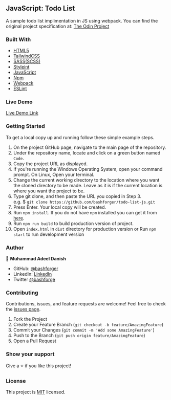 [](https://img.shields.io/badge/Microverse-blueviolet)


## JavaScript: Todo List

A sample todo list implimentation in JS using webpack. You can find the original project specification at: [The Odin Project](https://www.theodinproject.com/courses/javascript/lessons/todo-list)


### Built With

* [HTML5](https://en.wikipedia.org/wiki/HTML5)
* [TailwindCSS](https://tailwindcss.com/)
* [SASS(SCSS)](https://sass-lang.com/)
* [Styleint](https://stylelint.io/)
* [JavaScript](https://en.wikipedia.org/wiki/JavaScript)
* [Npm](https://www.npmjs.com/)
* [Webpack](https://webpack.js.org/)
* [ESLint](https://eslint.org/)

### Live Demo

[Live Demo Link](https://bashforger.github.io/restaurant-page/dist/index.html)

### Getting Started

To get a local copy up and running follow these simple example steps.

1. On the project GitHub page, navigate to the main page of the repository.
2. Under the repository name, locate and click on a green button named `Code`.
3. Copy the project URL as displayed.
4. If you're running the Windows Operating System, open your command prompt. On Linux, Open your terminal.
5. Change the current working directory to the location where you want the cloned directory to be made. Leave as it is if the current location is where you want the project to be.
6. Type git clone, and then paste the URL you copied in Step 3. <br>
e.g. $ `git clone https://github.com/bashforger/todo-list-js.git`
7. Press Enter. Your local copy will be created.
8. Run `npm install`. If you do not have `npm` installed you can get it from [here](https://www.npmjs.com/).
9. Run `npm run build` to build production version of project.
10. Open `index.html` in `dist` directory for production version or Run `npm start` to run development version

### Author

👤 **Muhammad Adeel Danish**

- GitHub: [@bashforger](https://github.com/bashforger)
- LinkedIn: [LinkedIn](https://www.linkedin.com/in/muhammad-adeel-danish/)
- Twitter [@bashforge](https://twitter.com/bashForge)

### Contributing

Contributions, issues, and feature requests are welcome!
Feel free to check the [issues page](../../issues).

1. Fork the Project
2. Create your Feature Branch (`git checkout -b feature/AmazingFeature`)
3. Commit your Changes (`git commit -m 'Add some AmazingFeature'`)
4. Push to the Branch (`git push origin feature/AmazingFeature`)
5. Open a Pull Request

### Show your support

Give a ⭐️ if you like this project!

### License

This project is [MIT](./LICENSE) licensed.


